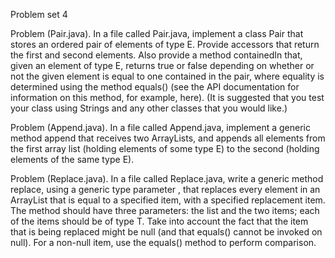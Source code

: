 Problem set 4

Problem (Pair.java). In a file called Pair.java, implement a class Pair<E> that stores an ordered pair of elements of type E. 
Provide accessors that return the first and second elements. Also provide a method containedIn that, given an element of type E, 
returns true or false depending on whether or not the given element is equal to one contained in the pair, where equality is determined 
using the method equals() (see the API documentation for information on this method, for example, here). (It is suggested that you test 
your class using Strings and any other classes that you would like.)

Problem (Append.java). In a file called Append.java, implement a generic method append that receives two ArrayLists, and appends all elements 
from the first array list (holding elements of some type E) to the second (holding elements of the same type E).

Problem (Replace.java). In a file called Replace.java, write a generic method replace, using a generic type parameter <T>, that replaces every 
element in an ArrayList<T> that is equal to a specified item, with a specified replacement item. The method should have three parameters: the 
list and the two items; each of the items should be of type T.
Take into account the fact that the item that is being replaced might be null (and that equals() cannot be invoked on null). For a non-null item, use the equals() method to perform comparison.